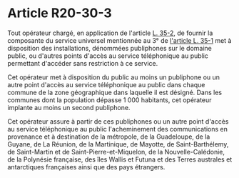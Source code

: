 # Article R20-30-3

Tout opérateur chargé, en application de l'article [L. 35-2][1], de fournir la composante du service universel mentionnée au 3° de [l'article L. 35-1][2] met à disposition des installations, dénommées publiphones sur le domaine public, ou d'autres points d'accès au service téléphonique au public permettant d'accéder sans restriction à ce service. 

Cet opérateur met à disposition du public au moins un publiphone ou un autre point d'accès au service téléphonique au public dans chaque commune de la zone géographique dans laquelle il est désigné. Dans les communes dont la population dépasse 1 000 habitants, cet opérateur implante au moins un second publiphone. 

Cet opérateur assure à partir de ces publiphones ou un autre point d'accès au service téléphonique au public l'acheminement des communications en provenance et à destination de la métropole, de la Guadeloupe, de la Guyane, de La Réunion, de la Martinique, de Mayotte, de Saint-Barthélemy, de Saint-Martin et de Saint-Pierre-et-Miquelon, de la Nouvelle-Calédonie, de la Polynésie française, des îles Wallis et Futuna et des Terres australes et antarctiques françaises ainsi que des pays étrangers.

 [1]: /affichCodeArticle.do?cidTexte=LEGITEXT000006070987&idArticle=LEGIARTI000006465807&dateTexte=&categorieLien=cid
 [2]: /affichCodeArticle.do?cidTexte=LEGITEXT000006070987&idArticle=LEGIARTI000006465416&dateTexte=&categorieLien=cid